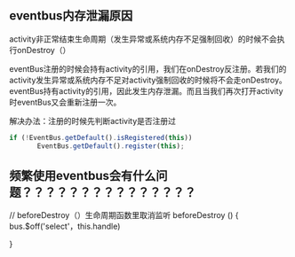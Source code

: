 ## eventbus内存泄漏原因
activity非正常结束生命周期（发生异常或系统内存不足强制回收）的时候不会执行onDestroy（）

eventBus注册的时候会持有activity的引用，我们在onDestroy反注册。若我们的activity发生异常或系统内存不足对activity强制回收的时候将不会走onDestroy。eventBus持有activity的引用，因此发生内存泄漏。而且当我们再次打开activity时eventBus又会重新注册一次。

解决办法：注册的时候先判断activity是否注册过
```js
if (!EventBus.getDefault().isRegistered(this))
       EventBus.getDefault().register(this);
```

## 频繁使用eventbus会有什么问题？？？？？？？？？？？？？？？

// beforeDestroy（）生命周期函数里取消监听
beforeDestroy () {
    bus.$off('select'，this.handle)

}
```